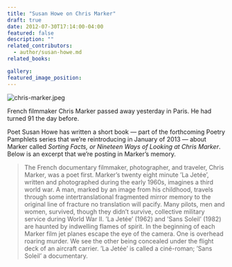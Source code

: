 ```yaml
---
title: "Susan Howe on Chris Marker"
draft: true
date: 2012-07-30T17:14:00-04:00
featured: false
description: ""
related_contributors:
  - author/susan-howe.md
related_books:

gallery:
featured_image_position: 
---
```


![chris-marker.jpeg](https://www.ndbooks.com/images/journal/chris-marker.jpeg)

French filmmaker Chris Marker passed away yesterday in Paris. He had turned 91 the day before. 

Poet Susan Howe has written a short book — part of the forthcoming Poetry Pamphlets series that we’re reintroducing in January of 2013 — about Marker called _Sorting Facts, or Nineteen Ways of Looking at Chris Marker_. Below is an excerpt that we’re posting in Marker’s memory.

> The French documentary filmmaker, photographer, and traveler, Chris Marker, was a poet first. Marker’s twenty eight minute ’La Jetée’, written and photographed during the early 1960s, imagines a third world war. A man, marked by an image from his childhood, travels through some intertranslational fragmented mirror memory to the original line of fracture no translation will pacify. Many pilots, men and women, survived, though they didn’t survive, collective military service during World War II. ’La Jetée’ (1962) and ’Sans Soleil’ (1982) are haunted by indwelling flames of spirit. In the beginning of each Marker film jet planes escape the eye of the camera. One is overhead roaring murder. We see the other being concealed under the flight deck of an aircraft carrier. ’La Jetée’ is called a ciné-roman; ’Sans Soleil’ a documentary.

